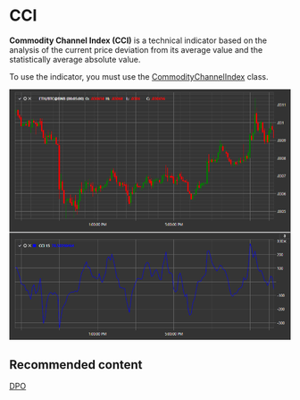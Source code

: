 # CCI

**Commodity Channel Index (CCI)** is a technical indicator based on the analysis of the current price deviation from its average value and the statistically average absolute value. 

To use the indicator, you must use the [CommodityChannelIndex](xref:StockSharp.Algo.Indicators.CommodityChannelIndex) class. 

![IndicatorCommodityChannelIndex](../../../../images/indicatorcommoditychannelindex.png)

## Recommended content

[DPO](dpo.md)

